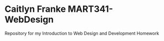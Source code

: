 # Caitlyn Franke MART341-WebDesign
Repository for my Introduction to Web Design and Development Homework
